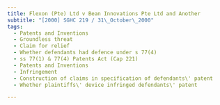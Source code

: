 ```yaml
---
title: Flexon (Pte) Ltd v Bean Innovations Pte Ltd and Another 
subtitle: "[2000] SGHC 219 / 31\_October\_2000"
tags:
  - Patents and Inventions
  - Groundless threat
  - Claim for relief
  - Whether defendants had defence under s 77(4)
  - ss 77(1) & 77(4) Patents Act (Cap 221)
  - Patents and Inventions
  - Infringement
  - Construction of claims in specification of defendants\' patent
  - Whether plaintiffs\' device infringed defendants\' patent

---
```


